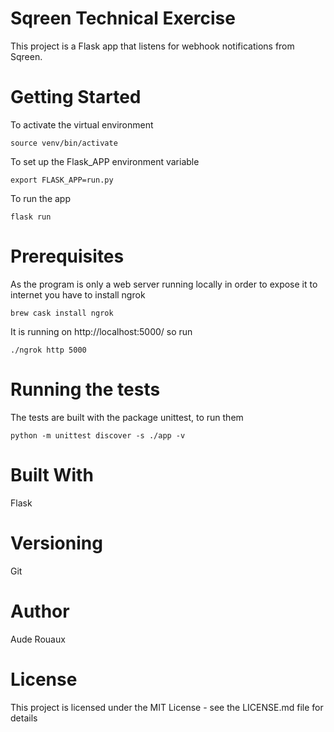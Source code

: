 # Sqreen Technical Exercise
This project is a Flask app that listens for webhook notifications from Sqreen.

# Getting Started
To activate the virtual environment

`source venv/bin/activate`

To set up the Flask_APP environment variable

`export FLASK_APP=run.py`

To run the app

`flask run`


# Prerequisites
As the program is only a web server running locally in order to expose it to internet you have to install ngrok

`brew cask install ngrok`

It is running on http://localhost:5000/ so run

`./ngrok http 5000`

# Running the tests
The tests are built with the package unittest, to run them

`python -m unittest discover -s ./app -v`


# Built With
Flask

# Versioning
Git

# Author
Aude Rouaux

# License
This project is licensed under the MIT License - see the LICENSE.md file for details
